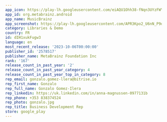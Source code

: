 ```yaml
---
app_icon: https://play-lh.googleusercontent.com/eiAQU1Ohh38-fNqn3UYzFWY_laSyUoAQi2IA_9MaUgEvRlLUuyC5i3RDEfFhROQSODQ
app_id: org.metabrainz.android
app_name: MusicBrainz
app_screenshot: https://play-lh.googleusercontent.com/APR3Kpo2_U6nN_P9qhYKcbVusvuL8DTHVeq1bCPVMxFDEXL0BwMzHue9FiyMorYjCw
category: Libraries & Demo
country: FR
id: dIH1xukFugw3
language: en
most_recent_release: '2023-10-06T00:00:00'
publisher_id: '2578517'
publisher_name: MetaBrainz Foundation Inc
rank: '167'
release_count_in_past_year: '2'
release_count_in_past_year_category: 4
release_count_in_past_year_top_in_category: 8
rep_email: gonzalo.gomez-llera@bitrise.io
rep_first_name: Gonzalo
rep_full_name: Gonzalo Gomez-Ilera
rep_linkedin: https://uk.linkedin.com/in/anna-magnussen-0977131b
rep_phone: +353 838374524
rep_photo: gonzalo.jpg
rep_title: Business Development Rep
store: google_play
---
```

